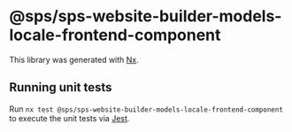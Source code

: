 # @sps/sps-website-builder-models-locale-frontend-component

This library was generated with [Nx](https://nx.dev).

## Running unit tests

Run `nx test @sps/sps-website-builder-models-locale-frontend-component` to execute the unit tests via [Jest](https://jestjs.io).
